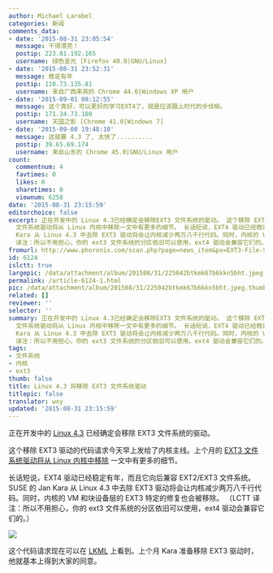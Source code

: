 ```yaml
---
author: Michael Larabel
categories: 新闻
comments_data:
- date: '2015-08-31 23:05:54'
  message: 干得漂亮！
  postip: 223.81.192.165
  username: 绿色圣光 [Firefox 40.0|GNU/Linux]
- date: '2015-08-31 23:52:31'
  message: 稳定有年
  postip: 110.73.135.81
  username: 来自广西来宾的 Chrome 44.0|Windows XP 用户
- date: '2015-09-01 08:12:55'
  message: 这个真好，可以更好的学习EXT4了，就是应该跟上时代的步伐嘛。
  postip: 171.34.73.180
  username: 天国之影 [Chrome 41.0|Windows 7]
- date: '2015-09-08 19:48:10'
  message: 这就要 4.3 了, 太快了..........
  postip: 39.65.69.174
  username: 来自山东的 Chrome 45.0|GNU/Linux 用户
count:
  commentnum: 4
  favtimes: 0
  likes: 0
  sharetimes: 0
  viewnum: 6258
date: '2015-08-31 23:15:59'
editorchoice: false
excerpt: 正在开发中的 Linux 4.3已经确定会移除EXT3 文件系统的驱动。 这个移除 EXT3 驱动的代码请求今天早上发给了内核主线。上个月的EXT3
  文件系统驱动将从 Linux 内核中移除一文中有更多的细节。 长话短说，EXT4 驱动已经稳定有年，而且它向后兼容 EXT2/EXT3 文件系统。SUSE 的Jan
  Kara 从 Linux 4.3 中去除 EXT3 驱动将会让内核减少两万八千行代码。同时，内核的 VM 和块设备层的 EXT3 特定的修复也会被移除。 （LCTT
  译注：所以不用担心，你的 ext3 文件系统的分区依旧可以使用，ext4 驱动会兼容它们的。）  这个代码请求现在可以在LKML上看
fromurl: http://www.phoronix.com/scan.php?page=news_item&px=EXT3-File-System-Drop-4.3
id: 6124
islctt: true
largepic: /data/attachment/album/201508/31/225042btkmk67b6kkn5bht.jpeg
permalink: /article-6124-1.html
pic: /data/attachment/album/201508/31/225042btkmk67b6kkn5bht.jpeg.thumb.jpg
related: []
reviewer: ''
selector: ''
summary: 正在开发中的 Linux 4.3已经确定会移除EXT3 文件系统的驱动。 这个移除 EXT3 驱动的代码请求今天早上发给了内核主线。上个月的EXT3
  文件系统驱动将从 Linux 内核中移除一文中有更多的细节。 长话短说，EXT4 驱动已经稳定有年，而且它向后兼容 EXT2/EXT3 文件系统。SUSE 的Jan
  Kara 从 Linux 4.3 中去除 EXT3 驱动将会让内核减少两万八千行代码。同时，内核的 VM 和块设备层的 EXT3 特定的修复也会被移除。 （LCTT
  译注：所以不用担心，你的 ext3 文件系统的分区依旧可以使用，ext4 驱动会兼容它们的。）  这个代码请求现在可以在LKML上看
tags:
- 文件系统
- 内核
- ext3
thumb: false
title: Linux 4.3 将移除 EXT3 文件系统驱动
titlepic: false
translator: wxy
updated: '2015-08-31 23:15:59'
---
```


正在开发中的 [Linux 4.3](http://www.phoronix.com/scan.php?page=search&q=Linux+4.3) 已经确定会移除 EXT3 文件系统的驱动。


这个移除 EXT3 驱动的代码请求今天早上发给了内核主线。上个月的 [EXT3 文件系统驱动将从 Linux 内核中移除](http://www.phoronix.com/scan.php?page=news_item&px=Linux-Kernel-Dropping-EXT3) 一文中有更多的细节。


长话短说，EXT4 驱动已经稳定有年，而且它向后兼容 EXT2/EXT3 文件系统。SUSE 的 Jan Kara 从 Linux 4.3 中去除 EXT3 驱动将会让内核减少两万八千行代码。同时，内核的 VM 和块设备层的 EXT3 特定的修复也会被移除。 （LCTT 译注：所以不用担心，你的 ext3 文件系统的分区依旧可以使用，ext4 驱动会兼容它们的。）


![](/data/attachment/album/201508/31/225042btkmk67b6kkn5bht.jpeg)


这个代码请求现在可以在 [LKML](https://lkml.org/lkml/2015/8/31/22) 上看到。上个月 Kara 准备移除 EXT3 驱动时，他就基本上得到大家的同意。